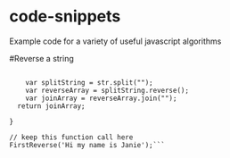 # code-snippets
Example code for a variety of useful javascript algorithms

#Reverse a string
```function FirstReverse(str) { 

    var splitString = str.split("");
    var reverseArray = splitString.reverse();
    var joinArray = reverseArray.join("");
  return joinArray; 
         
}
   
// keep this function call here 
FirstReverse('Hi my name is Janie');```



